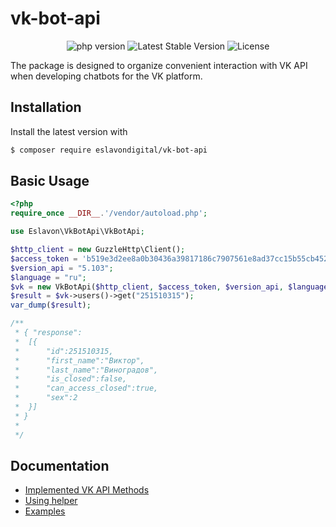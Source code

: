 # vk-bot-api
<p align="center">
<img src="https://img.shields.io/badge/PHP-%3E%3D7.4.2-%23green" alt="php version">
<img src="https://img.shields.io/github/v/tag/eslavondigital/vk-bot-api?label=version" alt="Latest Stable Version">
<img src="https://img.shields.io/github/license/eslavondigital/vk-bot-api" alt="License">
</p> 
The package is designed to organize convenient interaction with VK API when developing chatbots for the VK platform.

## Installation

Install the latest version with

```bash
$ composer require eslavondigital/vk-bot-api
```

## Basic Usage

```php
<?php
require_once __DIR__.'/vendor/autoload.php';

use Eslavon\VkBotApi\VkBotApi;

$http_client = new GuzzleHttp\Client();
$access_token = 'b519e3d2ee8a0b30436a39817186c7907561e8ad37cc15b55cb452c47e9901c617';
$version_api = "5.103";
$language = "ru";
$vk = new VkBotApi($http_client, $access_token, $version_api, $language);
$result = $vk->users()->get("251510315");
var_dump($result);

/**
 * { "response":
 *  [{
 *      "id":251510315,
 *      "first_name":"Виктор",
 *      "last_name":"Виноградов",
 *      "is_closed":false,
 *      "can_access_closed":true,
 *      "sex":2
 *  }]
 * }
 *  
 */
```


## Documentation
- [Implemented VK API Methods](doc/01-api_method.md)
- [Using helper](doc/02-using_helper.md)
- [Examples](doc/03-examples.md)